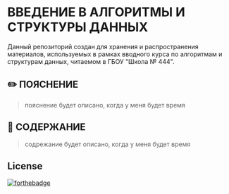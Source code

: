 # ВВЕДЕНИЕ В АЛГОРИТМЫ И СТРУКТУРЫ ДАННЫХ  
Данный репозиторий создан для хранения и распространения материалов, используемых в рамках вводного курса по алгоритмам и структурам данных, читаемом в ГБОУ "Школа № 444".  


## ✏️ ПОЯСНЕНИЕ
> пояснение будет описано, когда у меня будет время


## 📖 СОДЕРЖАНИЕ  
> содрежание будет описано, когда у меня будет время

## License
[![forthebadge](https://forthebadge.com/images/badges/cc-0.svg)](https://forthebadge.com)
